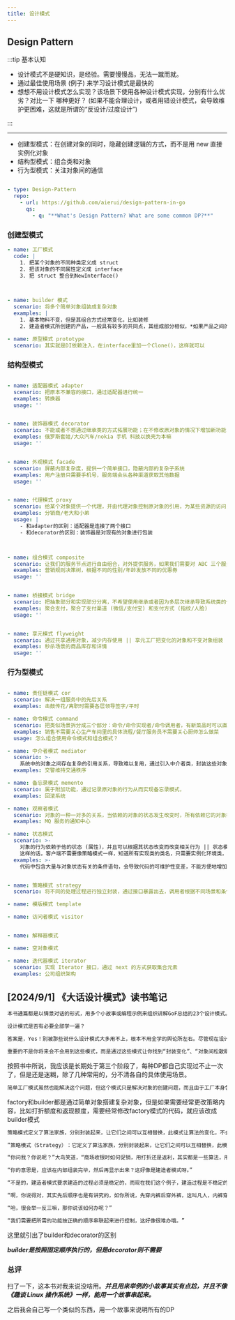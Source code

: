 ```yaml
---
title: 设计模式
---
```


## Design Pattern


:::tip
基本认知

- 设计模式不是硬知识，是经验。需要慢慢品，无法一蹴而就。
- 通过最佳使用场景 (例子) 来学习设计模式是最快的
- 想想不用设计模式怎么实现？该场景下使用各种设计模式实现，分别有什么优劣？对比一下 哪种更好？ (如果不能合理设计，或者用错设计模式，会导致维护更困难，这就是所谓的“反设计/过度设计”)

:::


---


- 创建型模式：在创建对象的同时，隐藏创建逻辑的方式，而不是用 new 直接实例化对象
- 结构型模式：组合类和对象
- 行为型模式：关注对象间的通信


```yaml

- type: Design-Pattern
  repo:
    - url: https://github.com/aierui/design-pattern-in-go
      qs:
        - q: "**What's Design Pattern? What are some common DP?**"

```



### 创建型模式


```yaml
- name: 工厂模式
  code: |
    1. 把某个对象的不同种类定义成 struct
    2. 把该对象的不同属性定义成 interface
    3. 把 struct 整合到NewInterface()



- name: builder 模式
  scenario: 将多个简单对象组装成复杂对象
  examples: |
    1. 基本物料不变，但是其组合方式经常变化，比如装修
    2. 建造者模式所创建的产品，一般具有较多的共同点，其组成部分相似，*如果产品之间的差异性很大，则不适合使用建造者模式*，因此其使用场景有一定的局限性

- name: 原型模式 prototype
  scenario: 其实就是DI依赖注入，在interface里加一个Clone()，这样就可以

```




### 结构型模式



```yaml

- name: 适配器模式 adapter
  scenario: 把原本不兼容的接口，通过适配器进行统一
  examples: 转换器
  usage: ''


- name: 装饰器模式 decorator
  scenario: 不能或者不想通过继承类的方式拓展功能；在不修改原对象的情况下增加新功能 (避免直接继承导致子类膨胀问题)
  examples: 俄罗斯套娃/大众汽车/nokia 手机 科技以换壳为本嘛
  usage: ''


- name: 外观模式 facade
  scenario: 屏蔽内部复杂度，提供一个简单接口，隐蔽内部的复杂子系统
  examples: 用户注册只需要手机号，服务端会从各种渠道获取其他数据
  usage: ''


- name: 代理模式 proxy
  scenario: 给某个对象提供一个代理，并由代理对象控制原对象的引用，为某些资源的访问，对象的类的易用操作上提供方便使用的代理服务；
  examples: 分销商/老大和小弟
  usage: |
    - 和adapter的区别：适配器是连接了两个接口
    - 和decorator的区别：装饰器是对现有的对象进行包装



- name: 组合模式 composite
  scenario: 让我们的服务节点进行自由组合，对外提供服务，如果我们需要对 ABC 三个服务随意进行组合，
  examples: 营销规则决策树，根据不同的性别/年龄发放不同的优惠券
  usage: ''


- name: 桥接模式 bridge
  scenario: 把抽象部分和实现部分分离，不希望使用继承或者因为多层次继承导致系统类的个数急剧增加的系统
  examples: 聚合支付，聚合了支付渠道 (微信/支付宝) 和支付方式 (指纹/人脸)
  usage: ''


- name: 享元模式 flyweight
  scenario: 通过共享通用对象，减少内存使用 || 享元工厂把变化的对象和不变对象组装
  examples: 秒杀场景的商品库存和详情
  usage: ''

```


### 行为型模式

```yaml

- name: 责任链模式 cor
  scenario: 解决一组服务中的先后关系
  examples: 击鼓传花/离职时需要各层领导签字/平时

- name: 命令模式 command
  scenario: 把类似场景拆分成三个部分：命令/命令实现者/命令调用者，有新菜品时可以直接新增，很容易拓展外部调用
  examples: 销售不需要关心生产车间里的具体流程/餐厅服务员不需要关心厨师怎么做菜
  usage: 怎么组合使用命令模式和组合模式？

- name: 中介者模式 mediator
  scenario: >-
    系统中的对象之间存在复杂的引用关系，导致难以复用，通过引入中介者类，封装这些对象之间的引用关系，如果需要改变行为，则引入新的中介者类即可，不需要删除原中介者，
  examples: 交警维持交通秩序

- name: 备忘录模式 memento
  scenario: 属于附加功能，通过记录原对象的行为从而实现备忘录模式，
  examples: 回滚系统

- name: 观察者模式
  scenario: 对象的一种一对多的关系，当依赖的对象的状态发生改变时，所有依赖它的对象都得到通知并被自动更新，可以用观察者模式构建链式触发机制
  examples: MQ 服务的通知中心

- name: 状态模式
  scenario: >-
    对象的行为依赖于他的状态 (属性)，并且可以根据其状态改变而改变相关行为 || 状态模式的核心在于环境类，环境类可以根据不同场景调用不同实现类 ||
    这样的话，客户端不需要像策略模式一样，知道所有实现类的类名，只需要实例化环境类，就可以实现需要的功能
  examples: >-
    代码中包含大量与对象状态有关的条件语句，会导致代码的可维护性变差，不能方便地增加和删除状态，使客户类与类库之间的耦合增强，在这些条件语句中包含了对象的行为，而且这些条件对应对象的各种状态


- name: 策略模式 strategy
  scenario: 将不同的处理过程进行独立封装，通过接口暴露出去，调用者根据不同场景和条件，使用不同策略不需要了解其中细节

- name: 模版模式 template

- name: 访问者模式 visitor


- name: 解释器模式

- name: 空对象模式

- name: 迭代器模式 iterator
  scenario: 实现 Iterator 接口，通过 next 的方式获取集合元素
  examples: 公司组织架构

```






## [2024/9/1] 《大话设计模式》读书笔记

```markdown
本书通篇都是以情景对话的形式，用多个小故事或编程示例来组织讲解GoF总结的23个设计模式。本书共分为29章。其中，第1、3、4、5章着重讲解了面向对象的意义、好处以及几个重要的设计原则；第2章，以及第6到第28章详细讲解了23个设计模式；第29章是对设计模式的全面总结。附录部分是通过一个例子的演变为初学者介绍了面向对象的基本概念。
```


```markdown
设计模式是否有必要全部学一遍？

答案是，Yes！别被那些说什么设计模式大多用不上，根本不用全学的舆论所左右。尽管现在设计模式远远不止23种，对所有都有研究是不太容易的，但就像作者本人一样，在学习GoF总结的23个设计模式过程中，你会被那些编程大师们进行伟大的技术思想洗礼，不断增加自己对面向对象的深入理解，从而更好的把这种思想发扬光大。这就如同高中时学立体几何感觉没用，但当你装修好房子购买家俱时才知道，有空间感，懂得空间计算是如何的重要，你完全可能遇到买了一个大号的冰箱却放不进厨房，或买了开关门的衣橱（移门不占空间）却因床在旁边堵住了门而打不开的尴尬。

重要的不是你将来会不会用到这些模式，而是通过这些模式让你找到“封装变化”​、​“对象间松散耦合”​、​“针对接口编程”的感觉，从而设计出易维护、易扩展、易复用、灵活性好的程序。成为诗人后可能不需要刻意地按照某种模式去创作，但成为诗人前他们一定是认真地研究过成百上千的唐诗宋词、古今名句。如果说，数学是思维的体操，那设计模式，就是面向对象编程思维的体操。
```

按照书中所说，我应该是长期处于第三个阶段了，每种DP都自己实现过不止一次了，但是还是迷糊，除了几种常用的，分不清各自的具体使用场景。






```markdown
简单工厂模式虽然也能解决这个问题，但这个模式只是解决对象的创建问题，而且由于工厂本身包括了所有的收费方式，商场是可能经常性地更改打折额度和返利额度，每次维护或扩展收费方式都要改动这个工厂，以致代码需重新编译部署，这真的是很糟糕的处理方式，所以用它不是最好的办法。面对算法的时常变动，应该有更好的办法。好好去研究一下其他的设计模式，你会找到答案的
```

factory和builder都是通过简单对象搭建复杂对象，但是如果需要经常更改策略内容，比如打折额度和返现额度，需要经常修改factory模式的代码，就应该改成builder模式

```markdown
策略模式定义了算法家族，分别封装起来，让它们之间可以互相替换，此模式让算法的变化，不会影响到使用算法的客户。看来商场收银系统应该考虑用策略模式？

”策略模式（Strategy）​：它定义了算法家族，分别封装起来，让它们之间可以互相替换，此模式让算法的变化，不会影响到使用算法的客户。​[DP]

“你问我？你说呢？​”大鸟笑道，​“商场收银时如何促销，用打折还是返利，其实都是一些算法，用工厂来生成算法对象，这没有错，但算法本身只是一种策略，最重要的是这些算法是随时都可能互相替换的，这就是变化点，而封装变化点是我们面向对象的一种很重要的思维方式。我们来看看策略模式的结构图和基本代码。​”
```


```markdown
“你的意思是，应该在内部组装完毕，然后再显示出来？这好像是建造者模式呀。”

“不是的，建造者模式要求建造的过程必须是稳定的，而现在我们这个例子，建造过程是不稳定的，比如完全可以内穿西装，外套T恤，再加披风，打上领带，皮鞋外再穿上破球鞋；当然也完全可以只穿条裤衩就算完成。换句话就是说，通过服饰组合出一个有个性的人完全可以有无数种方案，并非是固定的。​”

“啊，你说得对，其实先后顺序也是有讲究的，如你所说，先穿内裤后穿外裤，这叫凡人，内裤穿到外裤外面，那就是超人了。​”

“哈，很会举一反三嘛，那你说该如何办呢？​”

“我们需要把所需的功能按正确的顺序串联起来进行控制，这好像很难办哦。​”
```

这里就引出了builder和decorator的区别

***builder是按照固定顺序执行的，但是decorator则不需要***


### 总评

扫了一下，这本书对我来说没啥用。***并且用来举例的小故事其实有点尬，并且不像《趣谈 Linux 操作系统》一样，能用一个故事串起来。***

之后我会自己写一个类似的东西，用一个故事来说明所有的DP



